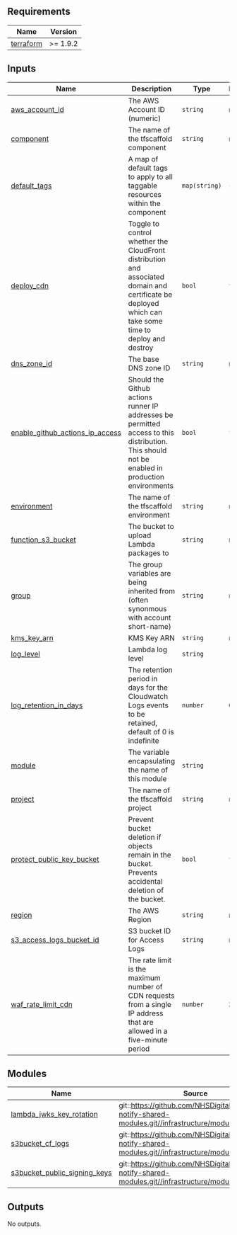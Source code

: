 <!-- BEGIN_TF_DOCS -->
<!-- markdownlint-disable -->
<!-- vale off -->

## Requirements

| Name | Version |
|------|---------|
| <a name="requirement_terraform"></a> [terraform](#requirement\_terraform) | >= 1.9.2 |
## Inputs

| Name | Description | Type | Default | Required |
|------|-------------|------|---------|:--------:|
| <a name="input_aws_account_id"></a> [aws\_account\_id](#input\_aws\_account\_id) | The AWS Account ID (numeric) | `string` | n/a | yes |
| <a name="input_component"></a> [component](#input\_component) | The name of the tfscaffold component | `string` | n/a | yes |
| <a name="input_default_tags"></a> [default\_tags](#input\_default\_tags) | A map of default tags to apply to all taggable resources within the component | `map(string)` | `{}` | no |
| <a name="input_deploy_cdn"></a> [deploy\_cdn](#input\_deploy\_cdn) | Toggle to control whether the CloudFront distribution and associated domain and certificate be deployed which can take some time to deploy and destroy | `bool` | `true` | no |
| <a name="input_dns_zone_id"></a> [dns\_zone\_id](#input\_dns\_zone\_id) | The base DNS zone ID | `string` | n/a | yes |
| <a name="input_enable_github_actions_ip_access"></a> [enable\_github\_actions\_ip\_access](#input\_enable\_github\_actions\_ip\_access) | Should the Github actions runner IP addresses be permitted access to this distribution. This should not be enabled in production environments | `bool` | `false` | no |
| <a name="input_environment"></a> [environment](#input\_environment) | The name of the tfscaffold environment | `string` | n/a | yes |
| <a name="input_function_s3_bucket"></a> [function\_s3\_bucket](#input\_function\_s3\_bucket) | The bucket to upload Lambda packages to | `string` | n/a | yes |
| <a name="input_group"></a> [group](#input\_group) | The group variables are being inherited from (often synonmous with account short-name) | `string` | n/a | yes |
| <a name="input_kms_key_arn"></a> [kms\_key\_arn](#input\_kms\_key\_arn) | KMS Key ARN | `string` | n/a | yes |
| <a name="input_log_level"></a> [log\_level](#input\_log\_level) | Lambda log level | `string` | `"INFO"` | no |
| <a name="input_log_retention_in_days"></a> [log\_retention\_in\_days](#input\_log\_retention\_in\_days) | The retention period in days for the Cloudwatch Logs events to be retained, default of 0 is indefinite | `number` | `0` | no |
| <a name="input_module"></a> [module](#input\_module) | The variable encapsulating the name of this module | `string` | `"psk"` | no |
| <a name="input_project"></a> [project](#input\_project) | The name of the tfscaffold project | `string` | n/a | yes |
| <a name="input_protect_public_key_bucket"></a> [protect\_public\_key\_bucket](#input\_protect\_public\_key\_bucket) | Prevent bucket deletion if objects remain in the bucket.  Prevents accidental deletion of the bucket. | `bool` | `true` | no |
| <a name="input_region"></a> [region](#input\_region) | The AWS Region | `string` | n/a | yes |
| <a name="input_s3_access_logs_bucket_id"></a> [s3\_access\_logs\_bucket\_id](#input\_s3\_access\_logs\_bucket\_id) | S3 bucket ID for Access Logs | `string` | n/a | yes |
| <a name="input_waf_rate_limit_cdn"></a> [waf\_rate\_limit\_cdn](#input\_waf\_rate\_limit\_cdn) | The rate limit is the maximum number of CDN requests from a single IP address that are allowed in a five-minute period | `number` | `20000` | no |
## Modules

| Name | Source | Version |
|------|--------|---------|
| <a name="module_lambda_jwks_key_rotation"></a> [lambda\_jwks\_key\_rotation](#module\_lambda\_jwks\_key\_rotation) | git::https://github.com/NHSDigital/nhs-notify-shared-modules.git//infrastructure/modules/lambda | v2.0.2 |
| <a name="module_s3bucket_cf_logs"></a> [s3bucket\_cf\_logs](#module\_s3bucket\_cf\_logs) | git::https://github.com/NHSDigital/nhs-notify-shared-modules.git//infrastructure/modules/s3bucket | v1.0.9 |
| <a name="module_s3bucket_public_signing_keys"></a> [s3bucket\_public\_signing\_keys](#module\_s3bucket\_public\_signing\_keys) | git::https://github.com/NHSDigital/nhs-notify-shared-modules.git//infrastructure/modules/s3bucket | v1.0.9 |
## Outputs

No outputs.
<!-- vale on -->
<!-- markdownlint-enable -->
<!-- END_TF_DOCS -->
